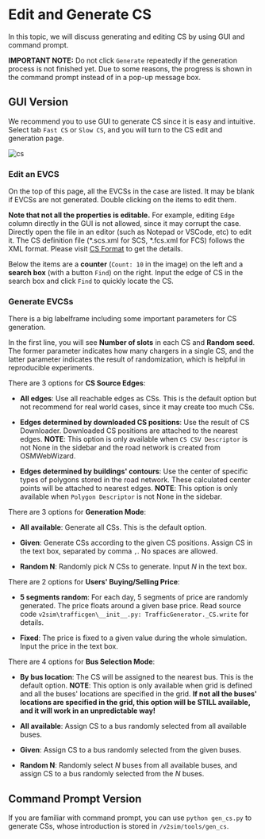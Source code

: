 # Edit and Generate CS

In this topic, we will discuss generating and editing CS by using GUI and command prompt.

**IMPORTANT NOTE:** Do not click `Generate` repeatedly if the generation process is not finished yet. Due to some reasons, the progress is shown in the command prompt instead of in a pop-up message box.

## GUI Version
We recommend you to use GUI to generate CS since it is easy and intuitive. Select tab `Fast CS` or `Slow CS`, and you will turn to the CS edit and generation page.

![cs](https://github.com/user-attachments/assets/b3fac033-73be-45c8-8604-58ebfdcdac76)


### Edit an EVCS
On the top of this page, all the EVCSs in the case are listed. It may be blank if EVCSs are not generated. Double clicking on the items to edit them. 

**Note that not all the properties is editable.** For example, editing `Edge` column directly in the GUI is not allowed, since it may corrupt the case. Directly open the file in an editor (such as Notepad or VSCode, etc) to edit it. The CS definition file (*.scs.xml for SCS, *.fcs.xml for FCS) follows the XML format. Please visit [CS Format](../cs) to get the details.

Below the items are a **counter** (`Count: 10` in the image) on the left and a **search box** (with a button `Find`) on the right. Input the edge of CS in the search box and click `Find` to quickly locate the CS.

### Generate EVCSs
There is a big labelframe including some important parameters for CS generation. 

In the first line, you will see **Number of slots** in each CS and **Random seed**. The former parameter indicates how many chargers in a single CS, and the latter parameter indicates the result of randomization, which is helpful in reproducible experiments.

There are 3 options for **CS Source Edges**:
+ **All edges**: Use all reachable edges as CSs. This is the default option but not recommend for real world cases, since it may create too much CSs.

+ **Edges determined by downloaded CS positions**: Use the result of CS Downloader. Downloaded CS positions are attached to the nearest edges. **NOTE**: This option is only available when `CS CSV Descriptor` is not None in the sidebar and the road network is created from OSMWebWizard.

+ **Edges determined by buildings' contours**: Use the center of specific types of polygons stored in the road network. These calculated center points will be attached to nearest edges. **NOTE**: This option is only available when `Polygon Descriptor` is not None in the sidebar.

There are 3 options for **Generation Mode**:
+ **All available**: Generate all CSs. This is the default option. 

+ **Given**: Generate CSs according to the given CS positions. Assign CS in the text box, separated by comma `,`. No spaces are allowed.

+ **Random N**: Randomly pick $N$ CSs to generate. Input $N$ in the text box.

There are 2 options for **Users' Buying/Selling Price**:
+ **5 segments random**: For each day, 5 segments of price are randomly generated. The price floats around a given base price. Read source code `v2sim\trafficgen\__init__.py: TrafficGenerator._CS.write` for details.

+ **Fixed**: The price is fixed to a given value during the whole simulation. Input the price in the text box.

There are 4 options for **Bus Selection Mode**:

+ **By bus location**: The CS will be assigned to the nearest bus. This is the default option. **NOTE**: This option is only available when grid is defined and all the buses' locations are specified in the grid. **If not all the buses' locations are specified in the grid, this option will be STILL available, and it will work in an unpredictable way!**

+ **All available**: Assign CS to a bus randomly selected from all available buses.

+ **Given**: Assign CS to a bus randomly selected from the given buses.

+ **Random N**: Randomly select $N$ buses from all available buses, and assign CS to a bus randomly selected from the $N$ buses.

## Command Prompt Version
If you are familiar with command prompt, you can use `python gen_cs.py` to generate CSs, whose introduction is stored in `/v2sim/tools/gen_cs`.
